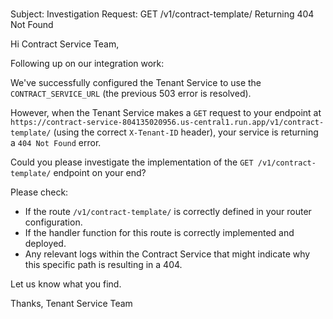 \
Subject: Investigation Request: GET /v1/contract-template/ Returning 404 Not Found

Hi Contract Service Team,

Following up on our integration work:

We've successfully configured the Tenant Service to use the `CONTRACT_SERVICE_URL` (the previous 503 error is resolved).

However, when the Tenant Service makes a `GET` request to your endpoint at `https://contract-service-804135020956.us-central1.run.app/v1/contract-template/` (using the correct `X-Tenant-ID` header), your service is returning a `404 Not Found` error.

Could you please investigate the implementation of the `GET /v1/contract-template/` endpoint on your end?

Please check:
*   If the route `/v1/contract-template/` is correctly defined in your router configuration.
*   If the handler function for this route is correctly implemented and deployed.
*   Any relevant logs within the Contract Service that might indicate why this specific path is resulting in a 404.

Let us know what you find.

Thanks,
Tenant Service Team
